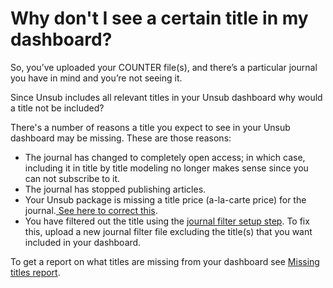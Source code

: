 # Why don't I see a certain title in my dashboard?

So, you’ve uploaded your COUNTER file(s), and there’s a particular journal you have in mind and you’re not seeing it.

Since Unsub includes all relevant titles in your Unsub dashboard why would a title not be included?

There's a number of reasons a title you expect to see in your Unsub dashboard may be missing. These are those reasons:

* The journal has changed to completely open access; in which case, including it in title by title modeling no longer makes sense since you can not subscribe to it.
* The journal has stopped publishing articles.
* Your Unsub package is missing a title price (a-la-carte price) for the journal.[ See here to correct this](../how-to-guides/upload-title-prices.md).
* You have filtered out the title using the [journal filter setup step](../how-to-guides/upload-journal-filter.md). To fix this, upload a new journal filter file excluding the title(s) that you want included in your dashboard.



To get a report on what titles are missing from your dashboard see [Missing titles report](../how-to-guides/missing-titles-report.md).
